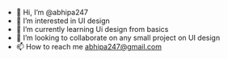 - 👋 Hi, I’m @abhipa247
- 👀 I’m interested in UI design
- 🌱 I’m currently learning Ui design from basics
- 💞️ I’m looking to collaborate on any small project on UI design
- 📫 How to reach me abhipa247@gmail.com

<!---
abhipa247/abhipa247 is a ✨ special ✨ repository because its `README.md` (this file) appears on your GitHub profile.
You can click the Preview link to take a look at your changes.
--->
